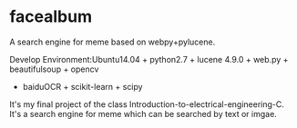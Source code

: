 # facealbum
A search engine for meme based on webpy+pylucene.

Develop Environment:Ubuntu14.04 + python2.7 + lucene 4.9.0 + web.py + beautifulsoup + opencv
+ baiduOCR + scikit-learn + scipy


It's my final project of the class Introduction-to-electrical-engineering-C.
It's a search engine for meme which can be searched by text or imgae.
